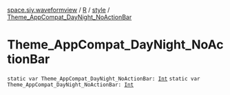 [space.siy.waveformview](../../index.md) / [R](../index.md) / [style](index.md) / [Theme_AppCompat_DayNight_NoActionBar](./-theme_-app-compat_-day-night_-no-action-bar.md)

# Theme_AppCompat_DayNight_NoActionBar

`static var Theme_AppCompat_DayNight_NoActionBar: `[`Int`](https://kotlinlang.org/api/latest/jvm/stdlib/kotlin/-int/index.html)
`static var Theme_AppCompat_DayNight_NoActionBar: `[`Int`](https://kotlinlang.org/api/latest/jvm/stdlib/kotlin/-int/index.html)